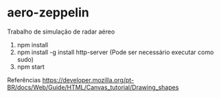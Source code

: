 # aero-zeppelin
Trabalho de simulação de radar aéreo

1. npm install
2. npm install -g install http-server (Pode ser necessário executar como sudo)
3. npm start


Referências
https://developer.mozilla.org/pt-BR/docs/Web/Guide/HTML/Canvas_tutorial/Drawing_shapes